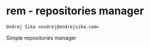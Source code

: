 # rem - repositories manager

    Ondrej Sika <ondrej@ondrejsika.com>

Simple repositories manager


